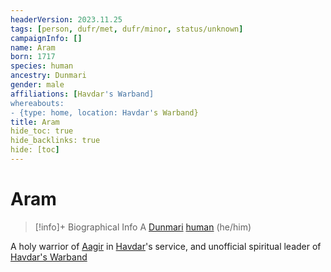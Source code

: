 ```yaml
---
headerVersion: 2023.11.25
tags: [person, dufr/met, dufr/minor, status/unknown]
campaignInfo: []
name: Aram
born: 1717
species: human
ancestry: Dunmari
gender: male
affiliations: [Havdar's Warband]
whereabouts:
- {type: home, location: Havdar's Warband}
title: Aram
hide_toc: true
hide_backlinks: true
hide: [toc]
---
```

# Aram
>[!info]+ Biographical Info
> A [Dunmari](<../../gazetteer/greater-dunmar/realms/dunmar/dunmar.md>) [human](<../../species/humans/humans.md>) (he/him)
> 
> 
>> 

A holy warrior of [Aagir](<../../cosmology/gods/incorporeal-gods/dunmari/aagir.md>) in [Havdar](<./havdar.md>)'s service, and unofficial spiritual leader of [Havdar's Warband](<../../groups/havdar-s-warband.md>)
